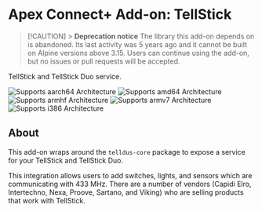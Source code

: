 # Apex Connect+ Add-on: TellStick

> [!CAUTION] > **Deprecation notice**
> The library this add-on depends on is abandoned. Its last activity was 5
> years ago and it cannot be built on Alpine versions above 3.15. Users can continue
> using the add-on, but no issues or pull requests will be accepted.

TellStick and TellStick Duo service.

![Supports aarch64 Architecture][aarch64-shield] ![Supports amd64 Architecture][amd64-shield] ![Supports armhf Architecture][armhf-shield] ![Supports armv7 Architecture][armv7-shield] ![Supports i386 Architecture][i386-shield]

## About

This add-on wraps around the `telldus-core` package to expose a service
for your TellStick and TellStick Duo.

This integration allows users to add switches, lights, and sensors which are
communicating with 433 MHz. There are a number of vendors (Capidi Elro,
Intertechno, Nexa, Proove, Sartano, and Viking) who are selling products that
work with TellStick.

[aarch64-shield]: https://img.shields.io/badge/aarch64-yes-green.svg
[amd64-shield]: https://img.shields.io/badge/amd64-yes-green.svg
[armhf-shield]: https://img.shields.io/badge/armhf-yes-green.svg
[armv7-shield]: https://img.shields.io/badge/armv7-yes-green.svg
[i386-shield]: https://img.shields.io/badge/i386-yes-green.svg
